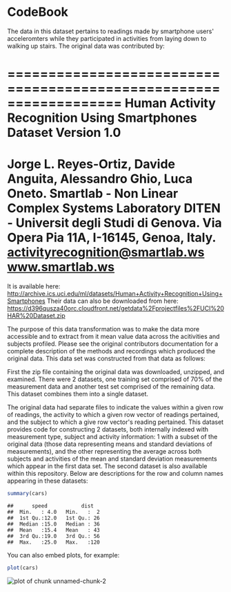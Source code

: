 CodeBook
========================================================

The data in this dataset pertains to readings made by smartphone users' acceleromters while they participated in activities from laying down to walking up stairs.  The original data was contributed by:

==================================================================
Human Activity Recognition Using Smartphones Dataset
Version 1.0
==================================================================
Jorge L. Reyes-Ortiz, Davide Anguita, Alessandro Ghio, Luca Oneto.
Smartlab - Non Linear Complex Systems Laboratory
DITEN - Universit<E0> degli Studi di Genova.
Via Opera Pia 11A, I-16145, Genoa, Italy.
activityrecognition@smartlab.ws
www.smartlab.ws
==================================================================

It is available here:
http://archive.ics.uci.edu/ml/datasets/Human+Activity+Recognition+Using+Smartphones
Their data can also be downloaded from here:
https://d396qusza40orc.cloudfront.net/getdata%2Fprojectfiles%2FUCI%20HAR%20Dataset.zip

The purpose of this data transformation was to make the data more accessible and to extract from it mean value data across the acitivities and subjects profiled.  Please see the original contributors documentation for a complete description of the methods and recordings which produced the original data.  This data set was constructed from that data as follows:

First the zip file containing the original data was downloaded, unzipped, and examined.  There were 2 datasets, one training set comprised of 70% of the measurement data and another test set comprised of the remaining data.  This dataset combines them into a single dataset.

The original data had separate files to indicate the values within a given row of readings, the activity to which a given row vector of readings pertained, and the subject to which a give row vector's reading pertained.  This dataset provides code for constructing 2 datasets, both internally indexed with measurement type, subject and activity information: 1 with a subset of the original data (those data representing means and standard deviations of measurements), and the other representing the average across both subjects and activities of the mean and standard deviation measurements which appear in the first data set.  The second dataset is also available within this repository.  Below are descriptions for the row and column names appearing in these datasets:



```r
summary(cars)
```

```
##      speed           dist    
##  Min.   : 4.0   Min.   :  2  
##  1st Qu.:12.0   1st Qu.: 26  
##  Median :15.0   Median : 36  
##  Mean   :15.4   Mean   : 43  
##  3rd Qu.:19.0   3rd Qu.: 56  
##  Max.   :25.0   Max.   :120
```

You can also embed plots, for example:


```r
plot(cars)
```

![plot of chunk unnamed-chunk-2](figure/unnamed-chunk-2.png) 


